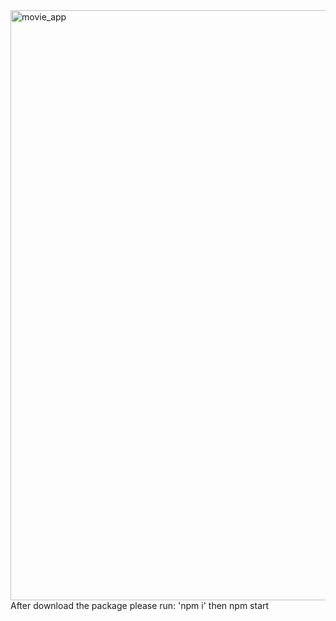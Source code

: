 <img width="944" alt="movie_app" src="https://github.com/Pallabpal/movie_app_react/assets/122145541/9fe9efb0-547f-4ca4-a240-b0f9a920f47d">
After download the package please run: 'npm i' then npm start

